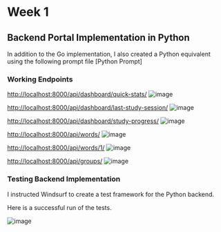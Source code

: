 # Week 1

## Backend Portal Implementation in Python

In addition to the Go implementation, I also created a Python equivalent using the following prompt file [Python Prompt]

### Working Endpoints

[http://localhost:8000/api/dashboard/quick-stats/](http://localhost:8000/api/dashboard/quick-stats/)
![image](https://github.com/user-attachments/assets/586eb81e-d5ad-4de3-8773-89934767fde7)

[http://localhost:8000/api/dashboard/last-study-session/](http://localhost:8000/api/dashboard/last-study-session/)
![image](https://github.com/user-attachments/assets/2ff5b4f6-545e-482f-b312-c099622e7068)

[http://localhost:8000/api/dashboard/study-progress/](http://localhost:8000/api/dashboard/study-progress/)
![image](https://github.com/user-attachments/assets/251b5677-3bf9-4a48-bb53-0f8806bdfe3a)

[http://localhost:8000/api/words/](http://localhost:8000/api/words/)
![image](https://github.com/user-attachments/assets/e085ecfa-3e30-4415-a3ec-f8d5b17f218e)

[http://localhost:8000/api/words/1/](http://localhost:8000/api/words/1/)
![image](https://github.com/user-attachments/assets/f769a332-e2cb-4382-a650-c8ed5ebcfd7c)

[http://localhost:8000/api/groups/](http://localhost:8000/api/groups/)
![image](https://github.com/user-attachments/assets/e04bd669-bf10-4064-a2bf-41fb8bff6b61)

### Testing Backend Implementation

I instructed Windsurf to create a test framework for the Python backend.

Here is a successful run of the tests.

![image](https://github.com/user-attachments/assets/dc8faae9-4c94-474c-b1e3-06292c588bc5)
